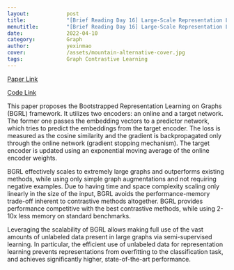 ```yaml
---
layout:            post
title:             "[Brief Reading Day 16] Large-Scale Representation Learning on Graphs via Bootstrapping"
menutitle:         "[Brief Reading Day 16] Large-Scale Representation Learning on Graphs via Bootstrapping"
date:              2022-04-10
category:          Graph
author:            yexinmao
cover:             /assets/mountain-alternative-cover.jpg
tags:              Graph Contrastive Learning
---
```


[Paper Link](https://arxiv.org/abs/2102.06514)

[Code Link](https://github.com/Namkyeong/BGRL_Pytorch)

This paper proposes the Bootstrapped Representation Learning on Graphs (BGRL) framework. It utilizes two encoders: an online and a target network. The former one passes the embedding vectors to a predictor network, which tries to predict the embeddings from the target encoder. The loss is measured as the cosine similarity and the gradient is backpropagated only through the online network (gradient stopping mechanism). The target encoder is updated using an exponential moving average of the online encoder weights. 

BGRL effectively scales to extremely large graphs and outperforms existing methods, while using only simple graph augmentations and not requiring negative examples. Due to having time and space complexity scaling only linearly in the size of the input, BGRL avoids the performance-memory trade-off inherent to contrastive methods altogether. BGRL provides performance competitive with the best contrastive methods, while using 2-10x less memory on standard benchmarks.

Leveraging the scalability of BGRL allows making full use of the vast amounts of unlabeled data present in large graphs via semi-supervised learning. In particular, the efficient use of unlabeled data for representation learning prevents representations from overfitting to the classification task, and achieves significantly higher, state-of-the-art performance. 

